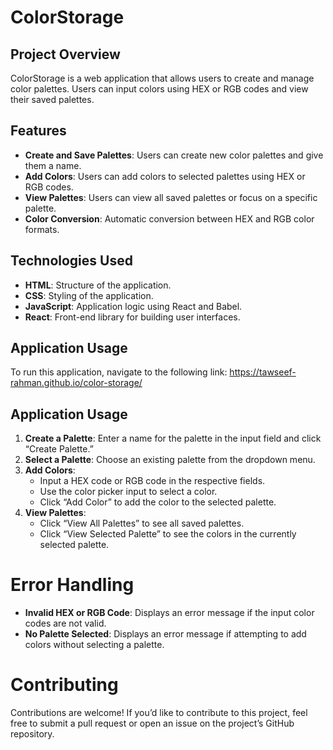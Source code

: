 # ColorStorage

## Project Overview

ColorStorage is a web application that allows users to create and manage color palettes. Users can input colors using HEX or RGB codes and view their saved palettes.

## Features

- **Create and Save Palettes**: Users can create new color palettes and give them a name.
- **Add Colors**: Users can add colors to selected palettes using HEX or RGB codes.
- **View Palettes**: Users can view all saved palettes or focus on a specific palette.
- **Color Conversion**: Automatic conversion between HEX and RGB color formats.

## Technologies Used

- **HTML**: Structure of the application.
- **CSS**: Styling of the application.
- **JavaScript**: Application logic using React and Babel.
- **React**: Front-end library for building user interfaces.

## Application Usage

To run this application, navigate to the following link: https://tawseef-rahman.github.io/color-storage/

## Application Usage

1. **Create a Palette**: Enter a name for the palette in the input field and click “Create Palette.”
2. **Select a Palette**: Choose an existing palette from the dropdown menu.
3. **Add Colors**:
   - Input a HEX code or RGB code in the respective fields.
   - Use the color picker input to select a color.
   - Click “Add Color” to add the color to the selected palette.
4. **View Palettes**:
   - Click “View All Palettes” to see all saved palettes.
   - Click “View Selected Palette” to see the colors in the currently selected palette.

# Error Handling

- **Invalid HEX or RGB Code**: Displays an error message if the input color codes are not valid.
- **No Palette Selected**: Displays an error message if attempting to add colors without selecting a palette.

# Contributing

Contributions are welcome! If you’d like to contribute to this project, feel free to submit a pull request or open an issue on the project’s GitHub repository.
